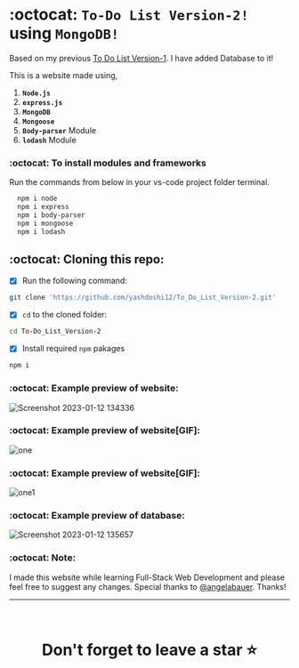 # :octocat: `To-Do List Version-2!` using `MongoDB!`

Based on my previous [To Do List Version-1](https://github.com/yashdoshi12/To_Do_List_Version-1). I have added Database to it!

This is a website made using,

1. <b>`Node.js`</b> 
2. <b>`express.js`</b>
3. <b>`MongoDB`</b> 
4. <b>`Mongoose`</b> 
5. <b>`Body-parser`</b> Module
6. <b>`lodash`</b> Module




### :octocat: To install modules and frameworks


Run the commands from below in your vs-code project folder terminal.
```bash
  npm i node
  npm i express
  npm i body-parser
  npm i mongoose
  npm i lodash
```

## :octocat: Cloning this repo:
- [x] Run the following command:
```bash 
git clone 'https://github.com/yashdoshi12/To_Do_List_Version-2.git' 
```
- [x] `cd` to the cloned folder:
```bash 
cd To-Do_List_Version-2
```
- [x] Install required `npm` pakages
```bash 
npm i
```


### :octocat: Example preview of website:
![Screenshot 2023-01-12 134336](https://user-images.githubusercontent.com/39629707/212014550-b62de0c5-e000-4ab2-a827-960c77582160.jpg)

### :octocat: Example preview of website[GIF]:
![one](https://user-images.githubusercontent.com/39629707/212014620-3c72ddb9-6a20-4d72-bdc3-50f7d8ff4878.gif)

### :octocat: Example preview of website[GIF]:
![one1](https://user-images.githubusercontent.com/39629707/212015196-fc75b606-83c5-4ad0-b292-679503e676d0.gif)

### :octocat: Example preview of database:
![Screenshot 2023-01-12 135657](https://user-images.githubusercontent.com/39629707/212015948-fa04c578-b629-4b55-889b-a6f57d0919da.jpg)


### :octocat: Note:
I made this website while learning Full-Stack Web Development and please feel free to suggest any changes. Special thanks to [@angelabauer](https://github.com/angelabauer). Thanks!
<hr />
<br />

# <div align="center">Don't forget to leave a star ⭐️</div>
